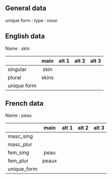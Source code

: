 ## General data

unique form :
type : noun

## English data

Name : skin

|             | main  | alt 1 | alt 2 | alt 3 |
| :---------- | :---: | :---: | :---: | ----- |
| singular    | skin  |       |       |       |
| plural      | skins |       |       |       |
| unique form |       |       |       |       |

## French data

Name : peau

|             | main  | alt 1 | alt 2 | alt 3 |
| :---------- | :---: | :---: | :---: | :---: |
| masc_sing   |       |       |       |       |
| masc_plur   |       |       |       |       |
| fem_sing    | peau  |       |       |       |
| fem_plur    | peaux |       |       |       |
| unique_form |       |       |       |       |


